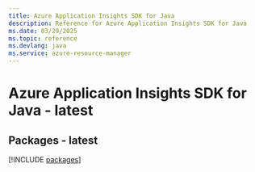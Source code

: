 ```yaml
---
title: Azure Application Insights SDK for Java
description: Reference for Azure Application Insights SDK for Java
ms.date: 03/29/2025
ms.topic: reference
ms.devlang: java
ms.service: azure-resource-manager
---
```

# Azure Application Insights SDK for Java - latest
## Packages - latest
[!INCLUDE [packages](application-insights-index.md)]
